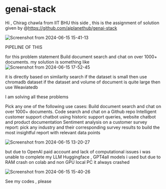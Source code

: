 # genai-stack
Hi , Chirag chawla from IIT BHU this side , this is the assignment of solution given by @https://github.com/aiplanethub/genai-stack   

![Screenshot from 2024-06-15 15-41-13](https://github.com/surenoobster/genai-stack/assets/154669584/435f07a4-bfe2-4d67-a716-65f1f6f03373)



 
PIPELINE OF THIS 



for this problem statement 
Build document search and chat on over 1000+ documents.
my solution is something like 
![Screenshot from 2024-06-15 17-52-45](https://github.com/surenoobster/genai-stack/assets/154669584/03539ba3-08c3-4f9b-8211-ed9f988bda12)

it is directly based on similarity search 
if the dataset is small then use chromadb dataset 
if the dataset and volume of document is quite large then use Weaviatedb







I am solving all these problems 

Pick any one of the following use cases:
Build document search and chat on over 1000+ documents.
Code search and chat on a Github repo
Intelligent customer support chatbot using historic support queries, website chatbot and product documentation
Sentiment analysis on a customer survey report: pick any industry and their corresponding survey results to build the most insightful report with relevant data points


![Screenshot from 2024-06-15 13-20-27](https://github.com/surenoobster/genai-stack/assets/154669584/53520968-b432-4669-884d-1c99d8350f62)



but due to OpenAI paid account and lack of computational issues 
i was unable to complete my LLM 
Huggingface , GPT4all models i used but due to RAM crash on colab and non GPU local PC it always crashed

![Screenshot from 2024-06-15 15-40-26](https://github.com/surenoobster/genai-stack/assets/154669584/87750945-ba0a-4162-9cab-ccf69f70b3f1)


See my codes , please  

